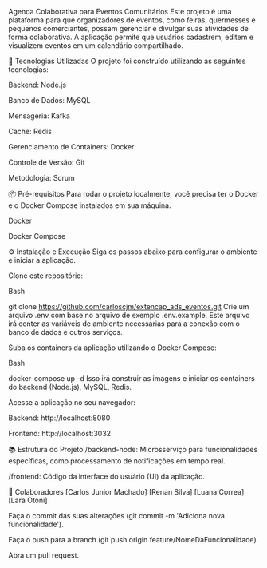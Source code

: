 Agenda Colaborativa para Eventos Comunitários
Este projeto é uma plataforma para que organizadores de eventos, como feiras, quermesses e pequenos comerciantes, 
possam gerenciar e divulgar suas atividades de forma colaborativa. A aplicação permite que usuários cadastrem, editem e visualizem eventos em um calendário compartilhado.

🚀 Tecnologias Utilizadas
O projeto foi construído utilizando as seguintes tecnologias:

Backend: Node.js

Banco de Dados: MySQL

Mensageria: Kafka

Cache: Redis

Gerenciamento de Containers: Docker

Controle de Versão: Git

Metodologia: Scrum

📦 Pré-requisitos
Para rodar o projeto localmente, você precisa ter o Docker e o Docker Compose instalados em sua máquina.

Docker

Docker Compose

⚙️ Instalação e Execução
Siga os passos abaixo para configurar o ambiente e iniciar a aplicação.

Clone este repositório:

Bash

git clone https://github.com/carloscjm/extencap_ads_eventos.git
Crie um arquivo .env com base no arquivo de exemplo .env.example. Este arquivo irá conter as variáveis de ambiente necessárias para a conexão com o banco de dados e outros serviços.

Suba os containers da aplicação utilizando o Docker Compose:

Bash

docker-compose up -d
Isso irá construir as imagens e iniciar os containers do backend (Node.js), MySQL, Redis.

Acesse a aplicação no seu navegador:

Backend: http://localhost:8080

Frontend: http://localhost:3032

📚 Estrutura do Projeto
/backend-node: Microsserviço para funcionalidades específicas, como processamento de notificações em tempo real.

/frontend: Código da interface do usuário (UI) da aplicação.

👥 Colaboradores
[Carlos Junior Machado]
[Renan Silva]
[Luana Correa]
[Lara Otoni]

Faça o commit das suas alterações (git commit -m 'Adiciona nova funcionalidade').

Faça o push para a branch (git push origin feature/NomeDaFuncionalidade).

Abra um pull request.
